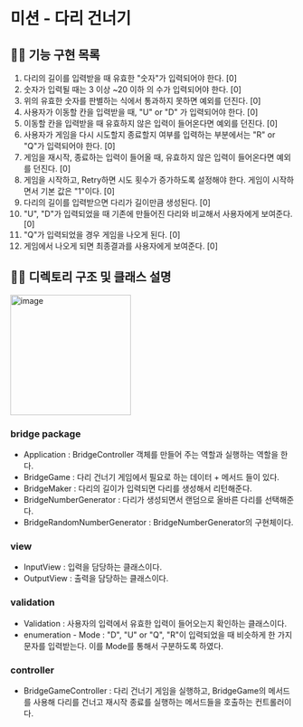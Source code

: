 # 미션 - 다리 건너기

##  👩‍💻 기능 구현 목록

1. 다리의 길이를 입력받을 때 유효한 "숫자"가 입력되어야 한다. [0]
2. 숫자가 입력될 때는 3 이상 ~20 이하 의 수가 입력되어야 한다. [0]
3. 위의 유효한 숫자를 판별하는 식에서 통과하지 못하면 예외를 던진다. [0]
4. 사용자가 이동할 칸을 입력받을 때, "U" or "D" 가 입력되어야 한다. [0]
5. 이동할 칸을 입력받을 때 유효하지 않은 입력이 들어온다면 예외를 던진다. [0]
6. 사용자가 게임을 다시 시도할지 종료할지 여부를 입력하는 부분에서는 "R" or "Q"가 입력되어야 한다. [0]
7. 게임을 재시작, 종료하는 입력이 들어올 때, 유효하지 않은 입력이 들어온다면 예외를 던진다. [0]
8. 게임을 시작하고, Retry하면 시도 횟수가 증가하도록 설정해야 한다. 게임이 시작하면서 기본 값은 "1"이다. [0]
9. 다리의 길이를 입력받으면 다리가 길이만큼 생성된다. [0]
10. "U", "D"가 입력되었을 때 기존에 만들어진 다리와 비교해서 사용자에게 보여준다. [0]
11. "Q"가 입력되었을 경우 게임을 나오게 된다. [0]
12. 게임에서 나오게 되면 최종결과를 사용자에게 보여준다. [0]


##  👩‍💻 디렉토리 구조 및 클래스 설명
<img width="213" alt="image" src="https://user-images.githubusercontent.com/81161819/203237560-0c3eb2dd-16e7-4cd1-a641-66b034736f21.png">

### bridge package
- Application : BridgeController 객체를 만들어 주는 역할과 실행하는 역할을 한다.
- BridgeGame : 다리 건너기 게임에서 필요로 하는 데이터 + 메서드 들이 있다. 
- BridgeMaker : 다리의 길이가 입력되면 다리를 생성해서 리턴해준다.
- BridgeNumberGenerator : 다리가 생성되면서 랜덤으로 올바른 다리를 선택해준다.
- BridgeRandomNumberGenerator : BridgeNumberGenerator의 구현체이다.

### view
- InputView : 입력을 담당하는 클래스이다. 
- OutputView : 출력을 담당하는 클래스이다.

### validation
- Validation : 사용자의 입력에서 유효한 입력이 들어오는지 확인하는 클래스이다.
- enumeration - Mode : "D", "U" or "Q", "R"이 입력되었을 때 비슷하게 한 가지 문자를 입력받는다. 이를 Mode를 통해서 구분하도록 하였다.

### controller
- BridgeGameController : 다리 건너기 게임을 실행하고, BridgeGame의 메서드를 사용해 다리를 건너고 재시작 종료를 실행하는 메서드들을 호출하는 컨트롤러이다.

